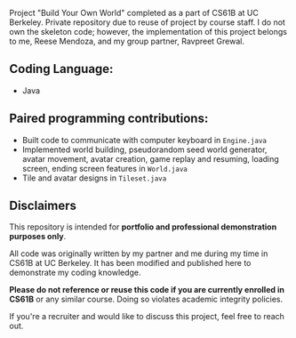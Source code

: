 Project "Build Your Own World" completed as a part of CS61B at UC Berkeley. Private repository due to reuse of project by course staff. I do not own the skeleton code; however, the implementation of this project belongs to me, Reese Mendoza, and my group partner, Ravpreet Grewal.

## Coding Language:
- Java

## Paired programming contributions:
- Built code to communicate with computer keyboard in `Engine.java`
- Implemented world building, pseudorandom seed world generator, avatar movement, avatar creation, game replay and resuming, loading screen, ending screen features in `World.java`
- Tile and avatar designs in `Tileset.java`

## Disclaimers
This repository is intended for **portfolio and professional demonstration purposes only**.

All code was originally written by my partner and me during my time in CS61B at UC Berkeley. It has been modified and published here to demonstrate my coding knowledge.

**Please do not reference or reuse this code if you are currently enrolled in CS61B** or any similar course. Doing so violates academic integrity policies.

If you're a recruiter and would like to discuss this project, feel free to reach out.

